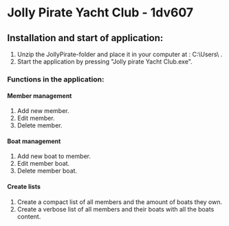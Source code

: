 # Jolly Pirate Yacht Club - 1dv607

## Installation and start of application:
1. Unzip the JollyPirate-folder and place it in your computer at : C:\Users\ . 
2. Start the application by pressing "Jolly pirate Yacht Club.exe". 

### Functions in the application:

#### Member management
1. Add new member.
2. Edit member.
3. Delete member.

#### Boat management
1. Add new boat to member.
2. Edit member boat.
3. Delete member boat.

#### Create lists
1. Create a compact list of all members and the amount of boats they own.
2. Create a verbose list of all members and their boats with all the boats content.